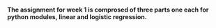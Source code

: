 #### The assignment for week 1 is comprosed of three parts one each for python modules, linear and logistic regression.
